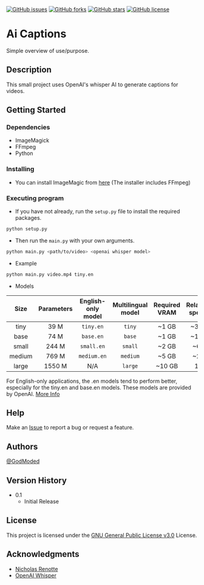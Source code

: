 [![GitHub issues](https://img.shields.io/github/issues/godmoded/ai-captions?style=for-the-badge)](https://github.com/godmoded/ai-captions/issues)
[![GitHub forks](https://img.shields.io/github/forks/godmoded/ai-captions?style=for-the-badge)](https://github.com/godmoded/ai-captions/network)
[![GitHub stars](https://img.shields.io/github/stars/godmoded/ai-captions?style=for-the-badge)](https://github.com/godmoded/ai-captions/stargazers)
[![GitHub license](https://img.shields.io/github/license/godmoded/ai-captions?style=for-the-badge)](https://github.com/GodModed/ai-captions/blob/master/LICENSE)

# Ai Captions

Simple overview of use/purpose.

## Description

This small project uses OpenAI's whisper AI to generate captions for videos.

## Getting Started

### Dependencies

* ImageMagick
* FFmpeg
* Python

### Installing

* You can install ImageMagic from [here](https://imagemagick.org/script/download.php) (The installer includes FFmpeg)

### Executing program

* If you have not already, run the `setup.py` file to install the required packages.
```bash
python setup.py
```
* Then run the `main.py` with your own arguments.
```bash
python main.py <path/to/video> <openai whisper model>
```
* Example
```bash
python main.py video.mp4 tiny.en
```
* Models

|  Size  | Parameters | English-only model | Multilingual model | Required VRAM | Relative speed |
|:------:|:----------:|:------------------:|:------------------:|:-------------:|:--------------:|
|  tiny  |    39 M    |     `tiny.en`      |       `tiny`       |     ~1 GB     |      ~32x      |
|  base  |    74 M    |     `base.en`      |       `base`       |     ~1 GB     |      ~16x      |
| small  |   244 M    |     `small.en`     |      `small`       |     ~2 GB     |      ~6x       |
| medium |   769 M    |    `medium.en`     |      `medium`      |     ~5 GB     |      ~2x       |
| large  |   1550 M   |        N/A         |      `large`       |    ~10 GB     |       1x       |

For English-only applications, the .en models tend to perform better, especially for the tiny.en and base.en models.
These models are provided by OpenAI. [More Info](https://github.com/openai/whisper/blob/main/README.md)
## Help

Make an [Issue](https://github.com/GodModed/ai-captions/issues) to report a bug or request a feature.

## Authors

[@GodModed](https://github.com/GodModed)

## Version History

* 0.1
    * Initial Release

## License

This project is licensed under the [GNU General Public License v3.0](https://github.com/GodModed/ai-captions/blob/main/LICENSE) License.

## Acknowledgments

* [Nicholas Renotte](https://www.youtube.com/watch?v=_xVTgdpokH4)
* [OpenAI Whisper](https://github.com/openai/whisper)
